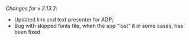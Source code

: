 _Changes for v 2.13.2_:
- Updated link and text presenter for ADP;
- Bug with skipped fonts file, when the app “lost” it in some cases, has been fixed
